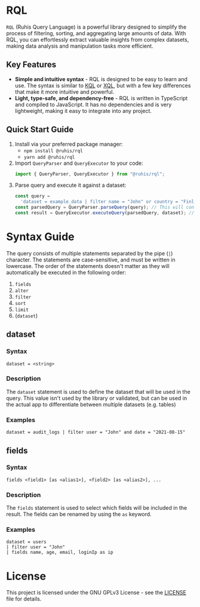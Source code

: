 # RQL

`RQL` (Ruhis Query Language) is a powerful library designed to simplify the process of filtering, sorting, and aggregating large amounts of data. With RQL, you can effortlessly extract valuable insights from complex datasets, making data analysis and manipulation tasks more efficient.

## Key Features

- **Simple and intuitive syntax** - RQL is designed to be easy to learn and use. The syntax is similar to [KQL](https://learn.microsoft.com/en-us/azure/data-explorer/kusto/query/) or [XQL](https://docs-cortex.paloaltonetworks.com/r/Cortex-XDR/Cortex-XDR-XQL-Language-Reference/Get-Started-with-XQL), but with a few key differences that make it more intuitive and powerful.
- **Light, type-safe, and dependency-free** - RQL is written in TypeScript and compiled to JavaScript. It has no dependencies and is very lightweight, making it easy to integrate into any project.

## Quick Start Guide

1. Install via your preferred package manager:
   - `npm install @ruhis/rql`
   - `yarn add @ruhis/rql`
2. Import `QueryParser` and `QueryExecutor` to your code:
   ```js
   import { QueryParser, QueryExecutor } from "@ruhis/rql";
   ```
3. Parse query and execute it against a dataset:
   ```js
   const query =
     'dataset = example_data | filter name = "John" or country = "Finland" | fields name, country, city, email | sort age desc | limit 10';
   const parsedQuery = QueryParser.parseQuery(query); // This will convert the query string into JS object
   const result = QueryExecutor.executeQuery(parsedQuery, dataset); // This will execute the query against the dataset
   ```

# Syntax Guide

The query consists of multiple statements separated by the pipe (`|`) character. The statements are case-sensitive, and must be written in lowercase. The order of the statements doesn't matter as they will automatically be executed in the following order:

1. `fields`
2. `alter`
3. `filter`
4. `sort`
5. `limit`
6. (`dataset`)

## dataset

### Syntax

`dataset = <string>`

### Description

The `dataset` statement is used to define the dataset that will be used in the query. This value isn't used by the library or validated, but can be used in the actual app to differentiate between multiple datasets (e.g. tables)

### Examples

```
dataset = audit_logs | filter user = "John" and date = "2021-08-15"
```

## fields

### Syntax

`fields <field1> [as <alias1>], <field2> [as <alias2>], ...`

### Description

The `fields` statement is used to select which fields will be included in the result. The fields can be renamed by using the `as` keyword.

### Examples

```
dataset = users
| filter user = "John"
| fields name, age, email, loginIp as ip
```

# License

This project is licensed under the GNU GPLv3 License - see the [LICENSE](LICENSE) file for details.
